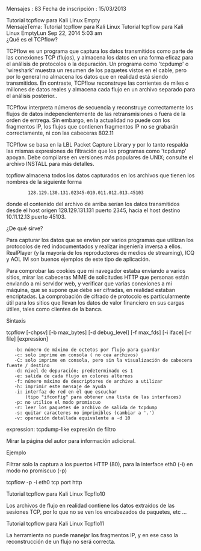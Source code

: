 

Mensajes : 83
Fecha de inscripción : 15/03/2013

Tutorial tcpflow para Kali Linux Empty	
MensajeTema: Tutorial tcpflow para Kali Linux   Tutorial tcpflow para Kali Linux EmptyLun Sep 22, 2014 5:03 am	
¿Qué es el TCPflow?

TCPflow es un programa que captura los datos transmitidos como parte de las conexiones TCP (flujos), y almacena los datos en una forma eficaz para el análisis de protocolos o la depuración. Un programa como 'tcpdump' o 'wireshark' muestra un resumen de los paquetes vistos en el cable, pero por lo general no almacena los datos que en realidad está siendo transmitidos. En contraste, TCPflow reconstruye las corrientes de miles o millones de datos reales y almacena cada flujo en un archivo separado para el análisis posterior..

TCPflow interpreta números de secuencia y reconstruye correctamente los flujos de datos independientemente de las retransmisiones o fuera de la orden de entrega. Sin embargo, en la actualidad no puede con los  fragmentos IP, los flujos que contienen fragmentos IP no se grabarán correctamente, ni con las cabeceras 802.11

TCPflow se basa en la LBL Packet Capture Library y por lo tanto respalda las mismas expresiones de filtración que los programas como 'tcpdump' apoyan. Debe compilarse en versiones más populares de UNIX; consulte el archivo INSTALL para más detalles.

tcpflow almacena todos los datos capturados en los archivos que tienen los nombres de la siguiente forma

            128.129.130.131.02345-010.011.012.013.45103

donde el contenido del archivo de arriba serían los datos transmitidos desde el host origen 128.129.131.131 puerto 2345, hacia el host destino 10.11.12.13 puerto 45103.

¿De qué sirve?

Para capturar los datos que se envían por varios programas que utilizan los protocolos de red indocumentados y realizar ingeniería inversa a ellos. RealPlayer (y la mayoría de los reproductores de medios de streaming), ICQ y AOL IM son buenos ejemplos de este tipo de aplicación.

Para comprobar las cookies que mi navegador estaba enviando a varios sitios, mirar las cabeceras MIME de solicitudes HTTP que personas están enviando a mi servidor web, y verificar que varias conexiones a mi máquina, que se supone que debe ser cifradas, en realidad estaban encriptadas. La comprobación de cifrado de protocolo es particularmente útil para los sitios que llevan los datos de valor financiero en sus cargas útiles, tales como clientes de la banca.

Sintaxis

tcpflow [-chpsv] [-b max_bytes] [-d debug_level] [-f max_fds] [-i iface] [-r file] [expression]
         

       -b: número de máximo de octetos por flujo para guardar
       -c: solo imprime en consola ( no cea archivos)
       -C: solo imprime en consola, pero sin la visualización de cabecera fuente / destino
       -d: nivel de depuración; predeterminado es 1
       -e: salida de cada flujo en colores alternos
       -f: número máximo de descriptores de archivo a utilizar
       -h: imprimir este mensaje de ayuda
       -i: interfaz de red en el que escuchar
           (tipo "ifconfig" para obtener una lista de las interfaces)
       -p: no utilice el modo promiscuo
       -r: leer los paquetes de archivo de salida de tcpdump
       -s: quitar caracteres no imprimibles (cambiar a '.')
       -v: operación detallada equivalente a -d 10
expression: tcpdump-like expresión de filtro

Mirar la página del autor para información adicional.


Ejemplo

Filtrar solo la captura a los puertos HTTP (80), para la interface eth0 (-i) en modo no promiscuo (-p)

tcpflow -p -i eth0 tcp port http


Tutorial tcpflow para Kali Linux Tcpflo10


Los archivos de flujo en realidad contiene los datos extraídos de las sesiones TCP, por lo que no se ven los encabezados de paquetes, etc ...

Tutorial tcpflow para Kali Linux Tcpflo11


La herramienta no puede manejar los fragmentos IP, y en ese caso la reconstrucción de un flujo no será correcta.
